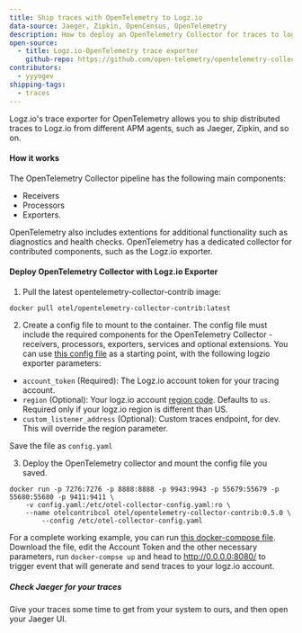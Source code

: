 ```yaml
---
title: Ship traces with OpenTelemetry to Logz.io
data-source: Jaeger, Zipkin, OpenCensus, OpenTelemetry
description: How to deploy an OpenTelemetry Collector for traces to logz.io
open-source:
  - title: Logz.io-OpenTelemetry trace exporter
    github-repo: https://github.com/open-telemetry/opentelemetry-collector-contrib
contributors:
  - yyyogev
shipping-tags:
  - traces
---
```


Logz.io's trace exporter for OpenTelemetry allows you to ship distributed traces to Logz.io from different APM agents, such as Jaeger, Zipkin, and so on.


#### How it works

The OpenTelemetry Collector pipeline has the following main components: 
* Receivers
* Processors 
* Exporters. 

OpenTelemetry also includes extentions for additional functionality such as diagnostics and health checks. OpenTelemetry has a dedicated collector for contributed components, such as the Logz.io exporter.

#### Deploy OpenTelemetry Collector with Logz.io Exporter

1. Pull the latest opentelemetry-collector-contrib image:
```
docker pull otel/opentelemetry-collector-contrib:latest
```

2. Create a config file to mount to the container. The config file must include the required components for the OpenTelemetry Collector - receivers, processors, exporters, services and optional extensions.
You can use [this config file](https://github.com/open-telemetry/opentelemetry-collector-contrib/exporter/logzioexporter/example/config.yaml) as a starting point, with the following logzio exporter parameters:

* `account_token` (Required): The Logz.io account token for your tracing account.
* `region` (Optional): Your logz.io account [region code](https://docs.logz.io/user-guide/accounts/account-region.html#available-regions). Defaults to `us`. Required only if your logz.io region is different than US.
* `custom_listener_address` (Optional): Custom traces endpoint, for dev. This will override the region parameter.

Save the file as `config.yaml`

3. Deploy the OpenTelemetry collector and mount the config file you saved.

```
docker run -p 7276:7276 -p 8888:8888 -p 9943:9943 -p 55679:55679 -p 55680:55680 -p 9411:9411 \
    -v config.yaml:/etc/otel-collector-config.yaml:ro \
    --name otelcontribcol otel/opentelemetry-collector-contrib:0.5.0 \
        --config /etc/otel-collector-config.yaml
```

For a complete working example, you can run [this docker-compose file](https://docs.logz.io/shipping-config-samples/docker-compose.yaml). Download the file, edit the Account Token and the other necessary parameters, run `docker-compse up` and head to http://0.0.0.0:8080/ to trigger event that will generate and send traces to your logz.io account.

##### Check Jaeger for your traces

Give your traces some time to get from your system to ours,
and then open your Jaeger UI.
